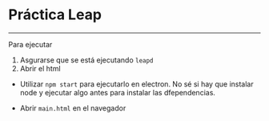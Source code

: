 # Práctica Leap
---

Para ejecutar 

  1. Asgurarse que se está ejecutando `leapd`
  2. Abrir el html

 - Utilizar `npm start` para ejecutarlo en electron. No sé si hay que instalar node y ejecutar algo antes para instalar las dfependencias.

 - Abrir `main.html` en el navegador